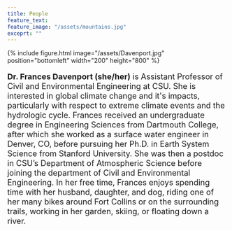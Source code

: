 ```yaml
---
title: People
feature_text:
feature_image: "/assets/mountains.jpg"
exceprt: ""
---
```


{% include figure.html image="/assets/Davenport.jpg" position="bottomleft" width="200" height="800" %}
<p style="font-size:18px;line-height: 22px; "> <b>Dr. Frances Davenport (she/her)</b> is Assistant Professor of Civil and Environmental Engineering at CSU. She is interested in global climate change and it's impacts, particularly with respect to extreme climate events and the hydrologic cycle. Frances received an undergraduate degree in Engineering Sciences from Dartmouth College, after which she worked as a surface water engineer in Denver, CO, before pursuing her Ph.D. in Earth System Science from Stanford University. She was then a postdoc in CSU’s Department of Atmospheric Science before joining the department of Civil and Environmental Engineering. In her free time, Frances enjoys spending time with her husband, daughter, and dog, riding one of her many bikes around Fort Collins or on the surrounding trails, working in her garden, skiing, or floating down a river.</p>
